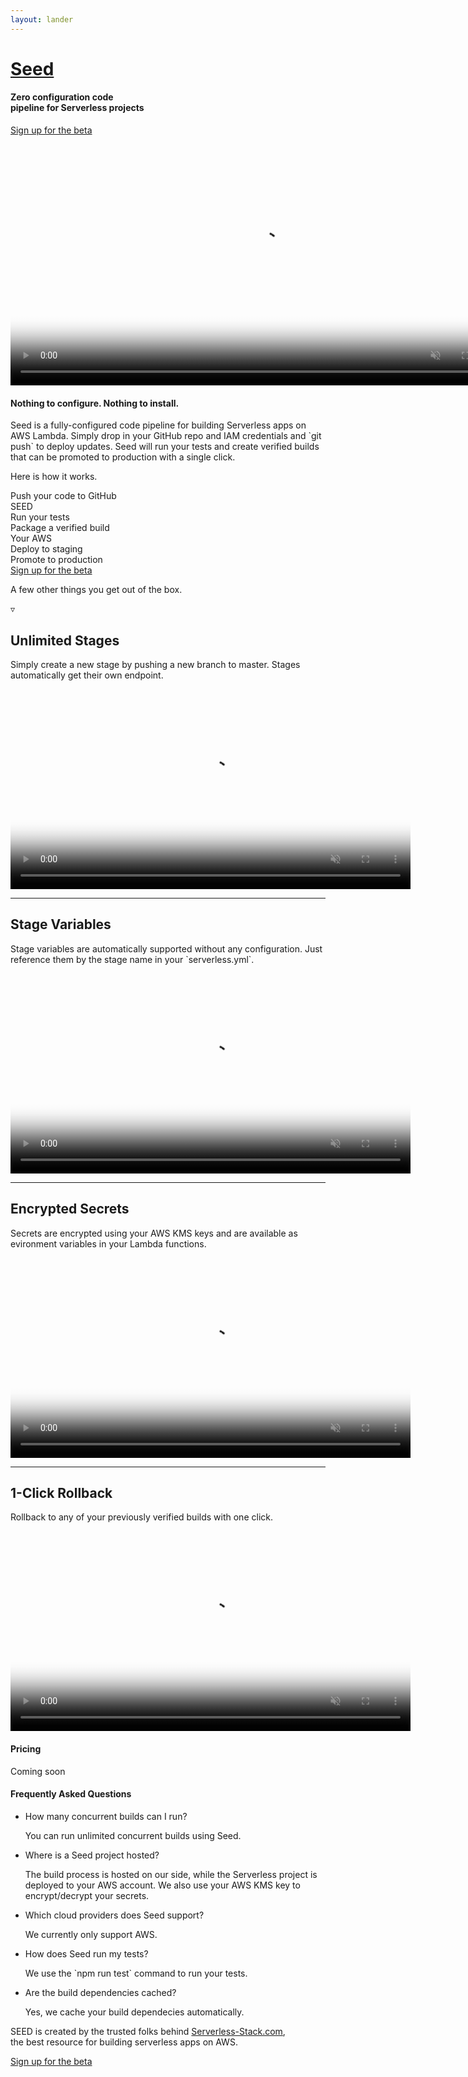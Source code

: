 ```yaml
---
layout: lander
---
```


<div class="header">
  <h1><a href="/">Seed</a></h1>
  <h4>Zero configuration code<br /> pipeline for Serverless projects</h4>
  <a class="action" href="{{ site.console_url }}">Sign up for the beta</a>
</div>

<div class="hero">
  <div>
    <video
      loop
      muted
      preload
      width="800"
      playsinline
      webkit-playsinline
      poster="assets/hero-screen.png"
    >
      <source src="assets/hero.mp4" type="video/mp4">
    </video>
  </div>
</div>

<div class="pitch">
  <h4>Nothing to configure. Nothing to install.</h4>
  <p>Seed is a fully-configured code pipeline for building Serverless apps on AWS Lambda. Simply drop in your GitHub repo and IAM credentials and `git push` to deploy updates. Seed will run your tests and create verified builds that can be promoted to production with a single click.</p>
  <p>Here is how it works.</p>
</div>

<div class="flow">
  <div class="line"></div>

  <div class="section github">
    <div class="action">
      Push your code to GitHub
    </div>
    <div class="disc">
      <i class="fa fa-github"></i>
    </div>
  </div>

  <div class="divider">
    <div class="logo">SEED</div>
  </div>

  <div class="section tests">
    <div class="action">
      Run your tests
    </div>
    <div class="disc">
      <i class="fa fa-check-circle"></i>
    </div>
  </div>

  <div class="section package">
    <div class="action">
      Package a verified build
    </div>
    <div class="disc">
      <i class="fa fa-cogs"></i>
    </div>
  </div>

  <div class="divider">
    <div>Your AWS</div>
  </div>

  <div class="section dev">
    <div class="action">
      Deploy to staging
    </div>
    <div class="disc">
      <i class="fa fa-paper-plane-o"></i>
    </div>
  </div>

  <div class="section production">
    <div class="action">
      Promote to production
    </div>
    <div class="disc">
      <i class="fa fa-paper-plane"></i>
    </div>
  </div>
</div>

<div class="features-intro">
  <a class="action" href="{{ site.console_url }}">Sign up for the beta</a>
  <p>A few other things you get out of the box.</p>
  <div class="caret">&#9663;</div>
</div>

<div class="features">

  <div class="feature">
    <h2>Unlimited Stages</h2>
    <p>Simply create a new stage by pushing a new branch to master. Stages automatically get their own endpoint.</p>
    <div class="video">
    <video
      loop
      muted
      preload
      width="640"
      playsinline
      webkit-playsinline
      poster="assets/stages-screen.png"
    >
        <source src="assets/stages.mp4" type="video/mp4">
      </video>
    </div>
  </div>

  <hr />

  <div class="feature">
    <h2>Stage Variables</h2>
    <p>Stage variables are automatically supported without any configuration. Just reference them by the stage name in your `serverless.yml`.</p>
    <div class="video">
    <video
      loop
      muted
      preload
      width="640"
      playsinline
      webkit-playsinline
      poster="assets/envs-screen.png"
    >
        <source src="assets/envs.mp4" type="video/mp4">
      </video>
    </div>
  </div>

  <hr />

  <div class="feature">
    <h2>Encrypted Secrets</h2>
    <p>Secrets are encrypted using your AWS KMS keys and are available as evironment variables in your Lambda functions.</p>
    <div class="video">
    <video
      loop
      muted
      preload
      width="640"
      playsinline
      webkit-playsinline
      poster="assets/secrets-screen.png"
    >
        <source src="assets/secrets.mp4" type="video/mp4">
      </video>
    </div>
  </div>

  <hr />

  <div class="feature">
    <h2>1-Click Rollback</h2>
    <p>Rollback to any of your previously verified builds with one click.</p>
    <div class="video">
    <video
      loop
      muted
      preload
      width="640"
      playsinline
      webkit-playsinline
      poster="assets/rollback-screen.png"
    >
        <source src="assets/rollback.mp4" type="video/mp4">
      </video>
    </div>
  </div>

</div>

<div class="pricing">
  <h4>Pricing</h4>
  <div class="table">
    <span>Coming soon</span>
  </div>
</div>

<div class="faq">
  <h4>Frequently Asked Questions</h4>
  <ul>
    <li>
      <p>How many concurrent builds can I run?</p>
      <p>You can run unlimited concurrent builds using Seed.</p>
    </li>
    <li>
      <p>Where is a Seed project hosted?</p>
      <p>The build process is hosted on our side, while the Serverless project is deployed to your AWS account. We also use your AWS KMS key to encrypt/decrypt your secrets.</p>
    </li>
    <li>
      <p>Which cloud providers does Seed support?</p>
      <p>We currently only support AWS.</p>
    </li>
    <li>
      <p>How does Seed run my tests?</p>
      <p>We use the `npm run test` command to run your tests.</p>
    </li>
    <li>
      <p>Are the build dependencies cached?</p>
      <p>Yes, we cache your build dependecies automatically.</p>
    </li>
  </ul>
</div>

<div class="closing">
  <p><span class="logo">SEED</span> is created by the trusted folks behind <a target="_blank" href="http://serverless-stack.com">Serverless-Stack.com</a>,<br /> the best resource for building serverless apps on AWS.</p>
  <a class="action" href="{{ site.console_url }}">Sign up for the beta</a>
</div>
